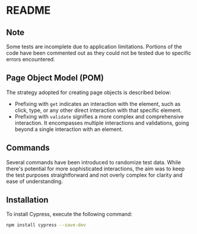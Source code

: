 # README

## Note

Some tests are incomplete due to application limitations. Portions of the code have been commented out as they could not be tested due to specific errors encountered.

## Page Object Model (POM)

The strategy adopted for creating page objects is described below:

- Prefixing with `get` indicates an interaction with the element, such as click, type, or any other direct interaction with that specific element.
- Prefixing with `validate` signifies a more complex and comprehensive interaction. It encompasses multiple interactions and validations, going beyond a single interaction with an element.

## Commands

Several commands have been introduced to randomize test data. While there's potential for more sophisticated interactions, the aim was to keep the test purposes straightforward and not overly complex for clarity and ease of understanding.

## Installation

To install Cypress, execute the following command:

```sh
npm install cypress --save-dev

